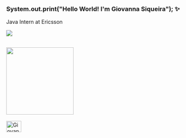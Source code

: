 ### System.out.print("Hello World! I'm Giovanna Siqueira"); ✨

<div>
  <p>Java Intern at Ericsson</p>
</div>


<div>
  <a href="https://www.linkedin.com/in/giihsiq" target="_blank"><img src="https://img.shields.io/badge/-    LinkedIn-%230077B5?style=for-the-badge&logo=linkedin&logoColor=white" target="_blank">
</div>

  ##

<div>
  <img height="180em" src="https://github-readme-stats.vercel.app/api?username=giihsiq&show_icons=true&theme=dracula"/>
</div>

<div style="display: inline_block"><br>
  <img align="center" alt="Giovanna-Java" height="30" width="40" src="https://cdn.jsdelivr.net/gh/devicons/devicon/icons/java/java-original.svg">
</div>

  ##
